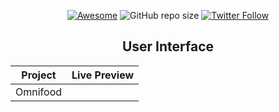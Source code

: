 <div align="center">

[![Awesome](https://awesome.re/badge.svg)](https://awesome.re)
![GitHub repo size](https://img.shields.io/github/repo-size/Pranav-Jadhav09/)
[![Twitter Follow](https://img.shields.io/twitter/follow/Pranav_Jadhav09?style=social)](https://twitter.com/Pranav_Jadhav09)

## User Interface

| Project  | Live Preview                    |
| -------- | ------------------------------- |
| Omnifood | <a href="" target="_blank"></a> |

</div>
